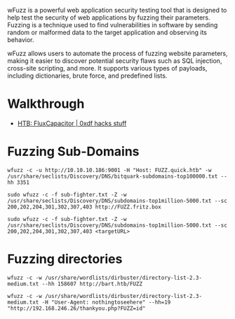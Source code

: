 wFuzz is a powerful web application security testing tool that is designed to help test the security of web applications by fuzzing their parameters. Fuzzing is a technique used to find vulnerabilities in software by sending random or malformed data to the target application and observing its behavior.

wFuzz allows users to automate the process of fuzzing website parameters, making it easier to discover potential security flaws such as SQL injection, cross-site scripting, and more. It supports various types of payloads, including dictionaries, brute force, and predefined lists.

# Walkthrough

* [HTB: FluxCapacitor | 0xdf hacks stuff](https://0xdf.gitlab.io/2018/05/12/htb-fluxcapacitor.html)


# Fuzzing Sub-Domains

```
wfuzz -c -u http://10.10.10.186:9001 -H "Host: FUZZ.quick.htb" -w /usr/share/seclists/Discovery/DNS/bitquark-subdomains-top100000.txt --hh 3351
```

```
sudo wfuzz -c -f sub-fighter.txt -Z -w /usr/share/seclists/Discovery/DNS/subdomains-top1million-5000.txt --sc 200,202,204,301,302,307,403 http://FUZZ.fritz.box
```

```
sudo wfuzz -c -f sub-fighter.txt -Z -w /usr/share/seclists/Discovery/DNS/subdomains-top1million-5000.txt --sc 200,202,204,301,302,307,403 <targetURL>
```
# Fuzzing directories

```
wfuzz -c -w /usr/share/wordlists/dirbuster/directory-list-2.3-medium.txt --hh 158607 http://bart.htb/FUZZ
```

```
wfuzz -c -w /usr/share/wordlists/dirbuster/directory-list-2.3-medium.txt -H "User-Agent: nothingtoseehere" --hh=19 "http://192.168.246.26/thankyou.php?FUZZ=id"
```